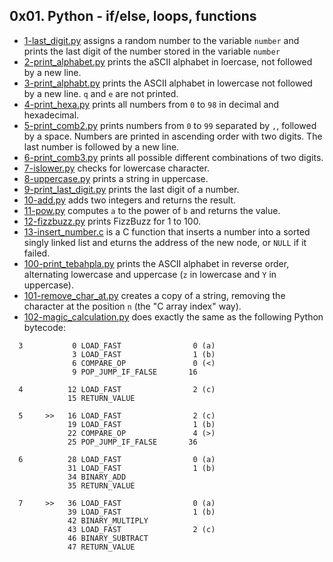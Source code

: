 ## 0x01. Python - if/else, loops, functions

- [1-last_digit.py](1-last_digit.py) assigns a random number to the variable `number` and prints the last digit of the number stored in the variable `number`
- [2-print_alphabet.py](2-print_alphabet.py) prints the aSCII alphabet in loercase, not followed by a new line.
- [3-print_alphabt.py](3-print_alphabt.py) prints the ASCII alphabet in lowercase not followed by a new line. `q` and `e` are not printed.
- [4-print_hexa.py](4-print_hexa.py) prints all numbers from `0` to `98` in decimal and hexadecimal.
- [5-print_comb2.py](5-print_comb2.py) prints numbers from `0` to `99` separated by `,`, followed by a space. Numbers are printed in ascending order with two digits. The last number is followed by a new line.
- [6-print_comb3.py](6-print_comb3.py) prints all possible different combinations of two digits.
- [7-islower.py](7-islower.py) checks for lowercase character.
- [8-uppercase.py](8-uppercase.py) prints a string in uppercase.
- [9-print_last_digit.py](9-print_last_digit.py) prints the last digit of a number.
- [10-add.py](10-add.py) adds two integers and returns the result.
- [11-pow.py](11-pow.py) computes `a` to the power of `b` and returns the value.
- [12-fizzbuzz.py](12-fizzbuzz.py) prints FizzBuzz for 1 to 100.
- [13-insert_number.c](13-insert_number.c) is a C function that inserts a number into a sorted singly linked list and eturns the address of the new node, or `NULL` if it failed.
- [100-print_tebahpla.py](100-print_tebahpla.py) prints the ASCII alphabet in reverse order, alternating lowercase and uppercase (`z` in lowercase and `Y` in uppercase).
- [101-remove_char_at.py](101-remove_char_at.py) creates a copy of a string, removing the character at the position `n` (the "C array index" way).
- [102-magic_calculation.py](102-magic_calculation.py) does exactly the same as the following Python bytecode:
```
  3           0 LOAD_FAST                0 (a)
              3 LOAD_FAST                1 (b)
              6 COMPARE_OP               0 (<)
              9 POP_JUMP_IF_FALSE       16

  4          12 LOAD_FAST                2 (c)
             15 RETURN_VALUE

  5     >>   16 LOAD_FAST                2 (c)
             19 LOAD_FAST                1 (b)
             22 COMPARE_OP               4 (>)
             25 POP_JUMP_IF_FALSE       36

  6          28 LOAD_FAST                0 (a)
             31 LOAD_FAST                1 (b)
             34 BINARY_ADD
             35 RETURN_VALUE

  7     >>   36 LOAD_FAST                0 (a)
             39 LOAD_FAST                1 (b)
             42 BINARY_MULTIPLY
             43 LOAD_FAST                2 (c)
             46 BINARY_SUBTRACT
             47 RETURN_VALUE
```
